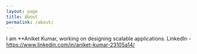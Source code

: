 ```yaml
---
layout: page
title: About
permalink: /about/
---
```


I am **Aniket Kumar, working on designing scalable applications.
LinkedIn - https://www.linkedin.com/in/aniket-kumar-23105a14/
